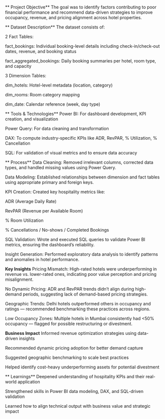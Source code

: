 ** Project Objective**
The goal was to identify factors contributing to poor financial performance and recommend data-driven strategies to improve occupancy, revenue, and pricing alignment across hotel properties.

** Dataset Description**
The dataset consists of:

2 Fact Tables:

fact_bookings: Individual booking-level details including check-in/check-out dates, revenue, and booking status

fact_aggregated_bookings: Daily booking summaries per hotel, room type, and capacity

3 Dimension Tables:

dim_hotels: Hotel-level metadata (location, category)

dim_rooms: Room category mapping

dim_date: Calendar reference (week, day type)

** Tools & Technologies**
Power BI: For dashboard development, KPI creation, and visualization

Power Query: For data cleaning and transformation

DAX: To compute industry-specific KPIs like ADR, RevPAR, % Utilization, % Cancellation

SQL: For validation of visual metrics and to ensure data accuracy

** Process**
Data Cleaning: Removed irrelevant columns, corrected data types, and handled missing values using Power Query.

Data Modeling: Established relationships between dimension and fact tables using appropriate primary and foreign keys.

KPI Creation: Created key hospitality metrics like:

ADR (Average Daily Rate)

RevPAR (Revenue per Available Room)

% Room Utilization

% Cancellations / No-shows / Completed Bookings

SQL Validation: Wrote and executed SQL queries to validate Power BI metrics, ensuring the dashboard’s reliability.

Insight Generation: Performed exploratory data analysis to identify patterns and anomalies in hotel performance.

 **Key Insights**
Pricing Mismatch: High-rated hotels were underperforming in revenue vs. lower-rated ones, indicating poor value perception and pricing misalignment.

No Dynamic Pricing: ADR and RevPAR trends didn’t align during high-demand periods, suggesting lack of demand-based pricing strategies.

Geographic Trends: Delhi hotels outperformed others in occupancy and ratings — recommended benchmarking these practices across regions.

Low Occupancy Zones: Multiple hotels in Mumbai consistently had <50% occupancy — flagged for possible restructuring or divestment.

 **Business Impact**
Informed revenue optimization strategies using data-driven insights

Recommended dynamic pricing adoption for better demand capture

Suggested geographic benchmarking to scale best practices

Helped identify cost-heavy underperforming assets for potential divestment

** Learnings**
Deepened understanding of hospitality KPIs and their real-world application

Strengthened skills in Power BI data modeling, DAX, and SQL-driven validation

Learned how to align technical output with business value and strategic impact

